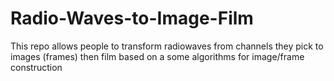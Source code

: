 # Radio-Waves-to-Image-Film
This repo allows people to transform radiowaves from channels they pick to images (frames) then film based on a some algorithms for image/frame construction
